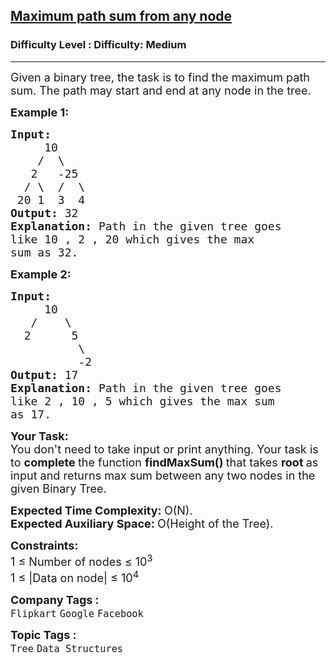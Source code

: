 <h2><a href="https://www.geeksforgeeks.org/problems/maximum-path-sum-from-any-node/1?itm_source=geeksforgeeks&itm_medium=article&itm_campaign=bottom_sticky_on_article">Maximum path sum from any node</a></h2><h3>Difficulty Level : Difficulty: Medium</h3><hr><div class="problems_problem_content__Xm_eO"><p><span style="font-size: 18px;">Given a binary tree,&nbsp;the task is to find the maximum path sum. The path may start and end at any node in the tree.</span></p>
<p><span style="font-size: 18px;"><strong>Example 1:</strong></span></p>
<pre><span style="font-size: 18px;"><strong>Input:
</strong>     10
&nbsp;   /  \
&nbsp;  2   -25
&nbsp; / \  /  \
&nbsp;20 1  3  4
<strong>Output: </strong>32<strong>
Explanation: </strong>Path in the given tree goes
like 10 , 2 , 20 which gives the max
sum as 32.</span>
</pre>
<p><span style="font-size: 18px;"><strong>Example 2:</strong></span></p>
<pre><span style="font-size: 18px;"><strong>Input:
</strong>     10
&nbsp;  /    \
&nbsp; 2      5
          \
          -2
<strong>Output: </strong>17<strong>
Explanation: </strong>Path in the given tree goes
like 2 , 10 , 5&nbsp;which gives the max sum
as 17.</span></pre>
<p><span style="font-size: 18px;"><strong>Your&nbsp;Task:</strong><br>You don't need to take input or print anything. Your task is to <strong>complete </strong>the function&nbsp;<strong>findMaxSum()&nbsp;</strong>that takes <strong>root </strong>as input and returns max sum between any two nodes in the given Binary Tree.</span></p>
<p><span style="font-size: 18px;"><strong>Expected Time Complexity: </strong>O(N).<br><strong>Expected Auxiliary Space: </strong>O(Height of the Tree).</span></p>
<p><span style="font-size: 18px;"><strong>Constraints:</strong><br>1 ≤ Number of nodes ≤ 10<sup>3</sup><br>1 ≤ |Data on node| ≤ 10<sup>4</sup></span></p></div><p><span style=font-size:18px><strong>Company Tags : </strong><br><code>Flipkart</code>&nbsp;<code>Google</code>&nbsp;<code>Facebook</code>&nbsp;<br><p><span style=font-size:18px><strong>Topic Tags : </strong><br><code>Tree</code>&nbsp;<code>Data Structures</code>&nbsp;